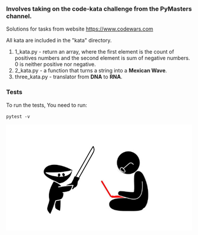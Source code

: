 ### Involves taking on the code-kata challenge from the PyMasters channel. 
Solutions for tasks from website https://www.codewars.com

All kata are included in the "kata" directory.

1. 1_kata.py - return an array, where the first element is the count of positives numbers and the second element is sum of negative numbers. 0 is neither positive nor negative.
2. 2_kata.py -  a function that turns a string into a **Mexican Wave**.
3. three_kata.py - translator from **DNA** to **RNA**.

### Tests
To run the tests, You need to run:
```shell
pytest -v
```

![code kata](static/code_kata.jpg)
